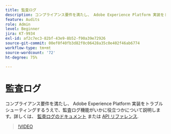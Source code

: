 ```yaml
---
title: 監査ログ
description: コンプライアンス要件を満たし、 Adobe Experience Platform 実装をトラブルシューティングするうえで、監査ログ機能がいかに役立つかについて説明します。
feature: Audits
role: Admin
level: Beginner
jira: KT-9934
exl-id: af2c7ec3-82bf-43e9-8b52-f90a39e72926
source-git-commit: 00ef0f40fb3d82f0c06428a35c0e402f46ab6774
workflow-type: tm+mt
source-wordcount: '72'
ht-degree: 75%

---
```


# 監査ログ

コンプライアンス要件を満たし、 Adobe Experience Platform 実装をトラブルシューティングするうえで、監査ログ機能がいかに役立つかについて説明します。詳しくは、 [監査ログのドキュメント](https://experienceleague.adobe.com/docs/experience-platform/landing/governance-privacy-security/audit-logs/overview.html?lang=ja) または [API リファレンス](https://developer.adobe.com/experience-platform-apis/references/audit-query/).

>[!VIDEO](https://video.tv.adobe.com/v/341450?learn=on)

